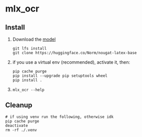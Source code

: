 # mlx_ocr

## Install
1. Download the [model](https://huggingface.co/Norm/nougat-latex-base)
   ```shell
   git lfs install
   git clone https://huggingface.co/Norm/nougat-latex-base
   ```
2. if you use a virtual env (recommended), activate it, then:
   ```shell
   pip cache purge
   pip install --upgrade pip setuptools wheel
   pip install .
   ```
3. `mlx_ocr --help`

## Cleanup
```shell
# if using venv run the following, otherwise idk
pip cache purge
deactivate
rm -rf ./.venv
```